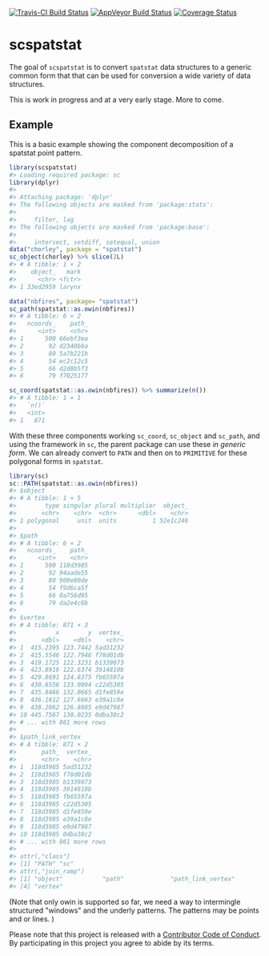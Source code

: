 <!-- README.md is generated from README.Rmd. Please edit that file -->
[![Travis-CI Build Status](https://travis-ci.org/mdsumner/scspatstat.svg?branch=master)](https://travis-ci.org/mdsumner/scspatstat) [![AppVeyor Build Status](https://ci.appveyor.com/api/projects/status/github/mdsumner/scspatstat?branch=master&svg=true)](https://ci.appveyor.com/project/mdsumner/scspatstat) [![Coverage Status](https://img.shields.io/codecov/c/github/mdsumner/scspatstat/master.svg)](https://codecov.io/github/mdsumner/scspatstat?branch=master)

scspatstat
==========

The goal of `scspatstat` is to convert `spatstat` data structures to a generic common form that that can be used for conversion a wide variety of data structures.

This is work in progress and at a very early stage. More to come.

Example
-------

This is a basic example showing the component decomposition of a spatstat point pattern.

``` r
library(scspatstat)
#> Loading required package: sc
library(dplyr)
#> 
#> Attaching package: 'dplyr'
#> The following objects are masked from 'package:stats':
#> 
#>     filter, lag
#> The following objects are masked from 'package:base':
#> 
#>     intersect, setdiff, setequal, union
data("chorley", package = "spatstat")
sc_object(chorley) %>% slice(2L)
#> # A tibble: 1 × 2
#>    object_   mark
#>      <chr> <fctr>
#> 1 33ed2959 larynx

data("nbfires", package= "spatstat")
sc_path(spatstat::as.owin(nbfires))
#> # A tibble: 6 × 2
#>   ncoords_    path_
#>      <int>    <chr>
#> 1      500 66ebf3ea
#> 2       92 d2340bba
#> 3       80 5a7b221b
#> 4       54 ec2c12c5
#> 5       66 d2d8b5f3
#> 6       79 f7025177

sc_coord(spatstat::as.owin(nbfires)) %>% summarize(n())
#> # A tibble: 1 × 1
#>   `n()`
#>   <int>
#> 1   871
```

With these three components working `sc_coord`, `sc_object` and `sc_path`, and using the framework in `sc`, the parent package can use these *in generic form*. We can already convert to `PATH` and then on to `PRIMITIVE` for these polygonal forms in `spatstat`.

``` r
library(sc)
sc::PATH(spatstat::as.owin(nbfires))
#> $object
#> # A tibble: 1 × 5
#>        type singular plural multiplier  object_
#>       <chr>    <chr>  <chr>      <dbl>    <chr>
#> 1 polygonal     unit  units          1 52e1c246
#> 
#> $path
#> # A tibble: 6 × 2
#>   ncoords_    path_
#>      <int>    <chr>
#> 1      500 118d3985
#> 2       92 94aade55
#> 3       80 900e80de
#> 4       54 f9d6ca5f
#> 5       66 0a756d95
#> 6       79 da2e4c6b
#> 
#> $vertex
#> # A tibble: 871 × 3
#>           x        y  vertex_
#>       <dbl>    <dbl>    <chr>
#> 1  415.2395 123.7442 5ad31232
#> 2  415.5546 122.7946 f78d01db
#> 3  419.1725 122.3231 b1339073
#> 4  423.8916 122.6374 3914810b
#> 5  429.8691 124.8375 fb65597a
#> 6  430.6556 133.0094 c22d5305
#> 7  435.8466 132.0665 d1fe859e
#> 8  436.1612 127.6663 e39a1c8e
#> 9  438.2062 126.8805 e9d47987
#> 10 445.7567 130.0235 0dba38c2
#> # ... with 861 more rows
#> 
#> $path_link_vertex
#> # A tibble: 871 × 2
#>       path_  vertex_
#>       <chr>    <chr>
#> 1  118d3985 5ad31232
#> 2  118d3985 f78d01db
#> 3  118d3985 b1339073
#> 4  118d3985 3914810b
#> 5  118d3985 fb65597a
#> 6  118d3985 c22d5305
#> 7  118d3985 d1fe859e
#> 8  118d3985 e39a1c8e
#> 9  118d3985 e9d47987
#> 10 118d3985 0dba38c2
#> # ... with 861 more rows
#> 
#> attr(,"class")
#> [1] "PATH" "sc"  
#> attr(,"join_ramp")
#> [1] "object"           "path"             "path_link_vertex"
#> [4] "vertex"
```

(Note that only owin is supported so far, we need a way to intermingle structured "windows" and the underly patterns. The patterns may be points and or lines. )

Please note that this project is released with a [Contributor Code of Conduct](CONDUCT.md). By participating in this project you agree to abide by its terms.
